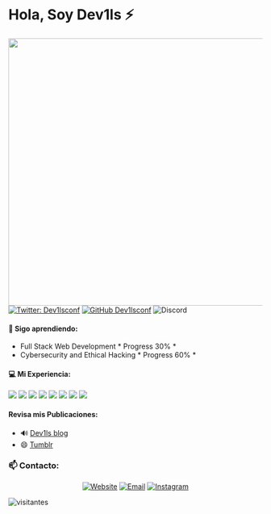 <h1> Hola, Soy Dev1ls ⚡ </h1>
<img align='right' src="https://media.giphy.com/media/26tn33aiTi1jkl6H6/giphy.gif" width="530">

[![Twitter: Dev1lsconf](https://img.shields.io/twitter/follow/dev1lsconf?style=social)](https://twitter.com/dev1sconf)
[![GitHub Dev1lsconf](https://img.shields.io/github/followers/dev1lsconf?label=follow&style=social)](https://github.com/dev1lsconf)
![Discord](https://img.shields.io/discord/959733145106784266)

#### 📖 Sigo aprendiendo:
- Full Stack Web Development * Progress 30% *
- Cybersecurity and Ethical Hacking * Progress 60% *


#### 💻 Mi Experiencia:

<a src="https://reactjs.org/"><img src="https://img.icons8.com/color/48/000000/react-native.png"/></a>
<a src="https://nodejs.org/"><img src="https://img.icons8.com/color/48/000000/nodejs.png"/></a>
<a src="https://www.docker.com/"><img src="https://img.icons8.com/color/48/000000/docker.png"/></a>
<a src="https://visualstudio.microsoft.com/"><img src="https://img.icons8.com/color/48/000000/visual-studio.png"/></a>
<a src="https://www.npmjs.com/"><img src="https://img.icons8.com/color/48/000000/npm.png"/></a>
<a src="https://github.com/"><img src="https://img.icons8.com/color/48/000000/github--v1.png"/></a>
<a src="https://www.w3schools.com/css/"><img src="https://img.icons8.com/color/48/000000/css3.png"/></a>
<a src="https://www.w3schools.com/html/"><img src="https://img.icons8.com/color/48/000000/html-5.png"/></a>

#### Revisa mis Publicaciones:

- 🔊 [Dev1ls blog](https://blog.dev1ls.online)
- 😄 [Tumblr](https://dev1lsconf.tumblr.com)

<h3>📫 Contacto: </h3>

<p align="center">
<a href="https://dev1ls.online" target="_blank"><img alt="Website" src="https://img.shields.io/badge/Website-www.dev1ls.online.np-blue?style=flat&logo=google-chrome"></a>
<a href="mailto:dev1lsconf@gmail.com"><img alt="Email" src="https://img.shields.io/badge/Email-dev1lsconf@gmail.com-blue?style=flat&logo=gmail"></a>
<a href="https://instagram.com/dev1lsconf" target="_blank"><img alt="Instagram" src="https://img.shields.io/badge/Instragram-www.instagram.com/dev1lsconf.np-blue?style=flat&logo=instagram"></a>
</p>



![visitantes](https://visitor-badge.laobi.icu/badge?page_id=dev1lsconf.dev1lsconf)

<!--
**dev1lsconf/dev1lsconf** is a ✨ _special_ ✨ repository because its `README.md` (this file) appears on your GitHub profile.

Here are some ideas to get you started:

- 🔭 I’m currently working on ...
- 🌱 I’m currently learning ...
- 👯 I’m looking to collaborate on ...
- 🤔 I’m looking for help with ...
- 💬 Ask me about ...
- 📫 How to reach me: ...
- 😄 Pronouns: ...
- ⚡ Fun fact: ...
-->
